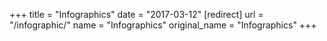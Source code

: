+++
title = "Infographics"
date = "2017-03-12"
[redirect]
url = "/infographic/"
name = "Infographics"
original_name = "Infographics"
+++


